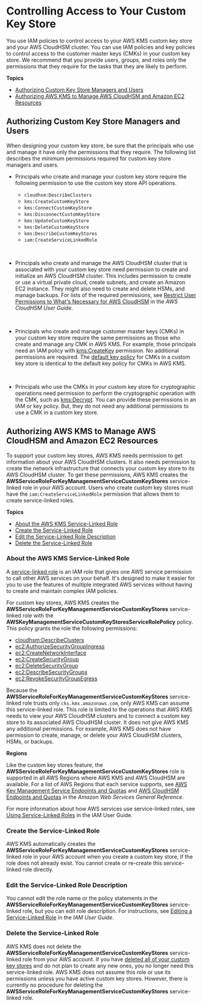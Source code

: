 # Controlling Access to Your Custom Key Store<a name="authorize-key-store"></a>

You use IAM policies to control access to your AWS KMS custom key store and your AWS CloudHSM cluster\. You can use IAM policies and key policies to control access to the customer master keys \(CMKs\) in your custom key store\. We recommend that you provide users, groups, and roles only the permissions that they require for the tasks that they are likely to perform\.

**Topics**
+ [Authorizing Custom Key Store Managers and Users](#authorize-users)
+ [Authorizing AWS KMS to Manage AWS CloudHSM and Amazon EC2 Resources](#authorize-kms)

## Authorizing Custom Key Store Managers and Users<a name="authorize-users"></a>

When designing your custom key store, be sure that the principals who use and manage it have only the permissions that they require\. The following list describes the minimum permissions required for custom key store managers and users\.
+ Principals who create and manage your custom key store require the following permission to use the custom key store API operations\.
  + `cloudhsm:DescribeClusters`
  + `kms:CreateCustomKeyStore`
  + `kms:ConnectCustomKeyStore`
  + `kms:DisconnectCustomKeyStore`
  + `kms:UpdateCustomKeyStore`
  + `kms:DeleteCustomKeyStore`
  + `kms:DescribeCustomKeyStores`
  + `iam:CreateServiceLinkedRole`

   
+ Principals who create and manage the AWS CloudHSM cluster that is associated with your custom key store need permission to create and initialize an AWS CloudHSM cluster\. This includes permission to create or use a virtual private cloud, create subnets, and create an Amazon EC2 instance\. They might also need to create and delete HSMs, and manage backups\. For lists of the required permissions, see [Restrict User Permissions to What's Necessary for AWS CloudHSM](https://docs.aws.amazon.com/cloudhsm/latest/userguide/create-iam-user.html#permissions-for-cloudhsm) in the *AWS CloudHSM User Guide*\.

   
+ Principals who create and manage customer master keys \(CMKs\) in your custom key store require the same permissions as those who create and manage any CMK in AWS KMS\. For example, those principals need an IAM policy with [kms:CreateKey](https://docs.aws.amazon.com/kms/latest/APIReference/API_CreateKey.html) permission\. No additional permissions are required\. The [default key policy](key-policies.md#key-policy-default) for CMKs in a custom key store is identical to the default key policy for CMKs in AWS KMS\.

   
+ Principals who use the CMKs in your custom key store for cryptographic operations need permission to perform the cryptographic operation with the CMK, such as [kms:Decrypt](https://docs.aws.amazon.com/kms/latest/APIReference/API_Decrypt.html)\. You can provide these permissions in an IAM or key policy\. But, they do not need any additional permissions to use a CMK in a custom key store\.

## Authorizing AWS KMS to Manage AWS CloudHSM and Amazon EC2 Resources<a name="authorize-kms"></a>

To support your custom key stores, AWS KMS needs permission to get information about your AWS CloudHSM clusters\. It also needs permission to create the network infrastructure that connects your custom key store to its AWS CloudHSM cluster\. To get these permissions, AWS KMS creates the **AWSServiceRoleForKeyManagementServiceCustomKeyStores** service\-linked role in your AWS account\. Users who create custom key stores must have the `iam:CreateServiceLinkedRole` permission that allows them to create service\-linked roles\.

**Topics**
+ [About the AWS KMS Service\-Linked Role](#about-key-store-slr)
+ [Create the Service\-Linked Role](#create-key-store-slr)
+ [Edit the Service\-Linked Role Description](#edit-key-store-slr)
+ [Delete the Service\-Linked Role](#delete-key-store-slr)

### About the AWS KMS Service\-Linked Role<a name="about-key-store-slr"></a>

A [service\-linked role](https://docs.aws.amazon.com/IAM/latest/UserGuide/using-service-linked-roles.html) is an IAM role that gives one AWS service permission to call other AWS services on your behalf\. It's designed to make it easier for you to use the features of multiple integrated AWS services without having to create and maintain complex IAM policies\.

For custom key stores, AWS KMS creates the **AWSServiceRoleForKeyManagementServiceCustomKeyStores** service\-linked role with the **AWSKeyManagementServiceCustomKeyStoresServiceRolePolicy** policy\. This policy grants the role the following permissions:
+ [cloudhsm:DescribeClusters](https://docs.aws.amazon.com/cloudhsm/latest/APIReference/API_DescribeClusters.html)
+ [ec2:AuthorizeSecurityGroupIngress](https://docs.aws.amazon.com/AWSEC2/latest/APIReference/API_AuthorizeSecurityGroupIngress.html)
+ [ec2:CreateNetworkInterface](https://docs.aws.amazon.com/AWSEC2/latest/APIReference/API_CreateNetworkInterface.html)
+ [ec2:CreateSecurityGroup](https://docs.aws.amazon.com/AWSEC2/latest/APIReference/API_CreateSecurityGroup.html)
+ [ec2:DeleteSecurityGroup](https://docs.aws.amazon.com/AWSEC2/latest/APIReference/API_DeleteSecurityGroup.html)
+ [ec2:DescribeSecurityGroups](https://docs.aws.amazon.com/AWSEC2/latest/APIReference/API_DescribeSecurityGroups.html)
+ [ec2:RevokeSecurityGroupEgress](https://docs.aws.amazon.com/AWSEC2/latest/APIReference/API_RevokeSecurityGroupEgress.html)

Because the **AWSServiceRoleForKeyManagementServiceCustomKeyStores** service\-linked role trusts only `cks.kms.amazonaws.com`, only AWS KMS can assume this service\-linked role\. This role is limited to the operations that AWS KMS needs to view your AWS CloudHSM clusters and to connect a custom key store to its associated AWS CloudHSM cluster\. It does not give AWS KMS any additional permissions\. For example, AWS KMS does not have permission to create, manage, or delete your AWS CloudHSM clusters, HSMs, or backups\.

**Regions**

Like the custom key stores feature, the **AWSServiceRoleForKeyManagementServiceCustomKeyStores** role is supported in all AWS Regions where AWS KMS and AWS CloudHSM are available\. For a list of AWS Regions that each service supports, see [AWS Key Management Service Endpoints and Quotas](https://docs.aws.amazon.com/general/latest/gr/kms.html) and [AWS CloudHSM Endpoints and Quotas](https://docs.aws.amazon.com/general/latest/gr/cloudhsm.html) in the *Amazon Web Services General Reference*\.

For more information about how AWS services use service\-linked roles, see [Using Service\-Linked Roles](https://docs.aws.amazon.com/IAM/latest/UserGuide/using-service-linked-roles.html) in the IAM User Guide\.

### Create the Service\-Linked Role<a name="create-key-store-slr"></a>

AWS KMS automatically creates the **AWSServiceRoleForKeyManagementServiceCustomKeyStores** service\-linked role in your AWS account when you create a custom key store, if the role does not already exist\. You cannot create or re\-create this service\-linked role directly\. 

### Edit the Service\-Linked Role Description<a name="edit-key-store-slr"></a>

You cannot edit the role name or the policy statements in the **AWSServiceRoleForKeyManagementServiceCustomKeyStores** service\-linked role, but you can edit role description\. For instructions, see [Editing a Service\-Linked Role](https://docs.aws.amazon.com/IAM/latest/UserGuide/using-service-linked-roles.html#edit-service-linked-role) in the *IAM User Guide*\.

### Delete the Service\-Linked Role<a name="delete-key-store-slr"></a>

AWS KMS does not delete the **AWSServiceRoleForKeyManagementServiceCustomKeyStores** service\-linked role from your AWS account\.  If you have [deleted all of your custom key stores](delete-keystore.md) and do not plan to create any new ones, you no longer need this service\-linked role\. AWS KMS does not assume this role or use its permissions unless you have active custom key stores\. However, there is currently no procedure for deleting the **AWSServiceRoleForKeyManagementServiceCustomKeyStores** service\-linked role\.